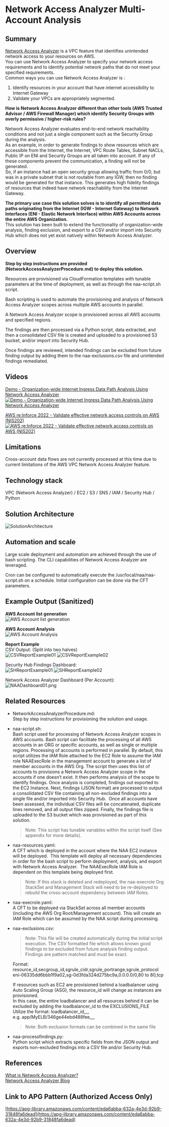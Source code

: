 # **Network Access Analyzer Multi-Account Analysis**

## **Summary**

[Network Access Analyzer](https://docs.aws.amazon.com/vpc/latest/network-access-analyzer/what-is-network-access-analyzer.html) is a VPC feature that identifies unintended network access to your resources on AWS.  
You can use Network Access Analyzer to specify your network access requirements and to identify potential network paths that do not meet your specified requirements.  
Common ways you can use Network Access Analyzer is :

1. Identify resources in your account that have internet accessibility to Internet Gateway
2. Validate your VPCs are appropriately segmented.

**How is Network Access Analyzer different than other tools (AWS Trusted Advisor / AWS Firewall Manager) which identify Security Groups with overly permissive / higher-risk rules?**

Network Access Analyzer evaluates end-to-end network reachability conditions and not just a single component such as the Security Group during the analysis.  
As an example, in order to generate findings to show resources which are accessible from the Internet, the Internet, VPC Route Tables, Subnet NACLs, Public IP on ENI and Security Groups are all taken into account. If any of these components prevent the communication, a finding will not be generated.  
So, if an instance had an open security group allowing traffic from 0/0, but was in a private subnet that is not routable from any IGW, then no finding would be generated for that instance. This generates high fidelity findings of resources that indeed have network reachability from the Internet Gateway.

**The primary use case this solution solves is to identify all permitted data paths originating from the Internet (IGW - Internet Gateway) to Network Interfaces (ENI - Elastic Network Interface) within AWS Accounts across the entire AWS Organization.**  
This solution has been built to extend the functionality of organization-wide analysis, finding exclusion, and export to a CSV and/or import into Security Hub which does not yet exist natively within Network Access Analyzer.  

## **Overview**

**Step by step instructions are provided (NetworkAccessAnalyzerProcedure.md) to deploy this solution.**

Resources are provisioned via CloudFormation templates with tunable parameters at the time of deployment, as well as through the naa-script.sh script.  

Bash scripting is used to automate the provisioning and analysis of Network Access Analyzer scopes across multiple AWS accounts in parallel.  

A Network Access Analyzer scope is provisioned across all AWS accounts and specified regions.  

The findings are then processed via a Python script, data extracted, and then a consolidated CSV file is created and uploaded to a provisioned S3 bucket, and/or import into Security Hub.  

Once findings are reviewed, intended findings can be excluded from future finding output by adding them to the naa-exclusions.csv file and unintended findings remediated.

## **Videos**

[Demo - Organization-wide Internet Ingress Data Path Analysis Using Network Access Analyzer](https://youtu.be/1IFNZWy4iy0)  
[![Demo - Organization-wide Internet Ingress Data Path Analysis Using Network Access Analyzer](docs/images/NAADemoThumbnail.png)](https://youtu.be/1IFNZWy4iy0)  

[AWS re:Inforce 2022 - Validate effective network access controls on AWS (NIS202)](https://youtu.be/aN2P2zeQek0)  
[![AWS re:Inforce 2022 - Validate effective network access controls on AWS (NIS202)](docs/images/NAAReinforceThumbnail.png)](https://youtu.be/aN2P2zeQek0)  

## **Limitations**

Cross-account data flows are not currently processed at this time due to current limitations of the AWS VPC Network Access Analyzer feature.

## **Technology stack**

VPC (Network Access Analyzer) / EC2 / S3 / SNS  / IAM / Security Hub / Python

## **Solution Architecture**

![SolutionArchitecture](docs/images/NAAAnalysisArchitecture.png)

## **Automation and scale**

Large scale deployment and automation are achieved through the use of bash scripting.  The CLI capabilities of Network Access Analyzer are leveraged.

Cron can be configured to automatically execute the /usr/local/naa/naa-script.sh on a schedule.  Initial configuration can be done via the CFT parameters.

## **Example Output (Sanitized)**

**AWS Account list generation**  
![AWS Account list generation](docs/images/AWSAccountInventory.png)

**AWS Account Analysis**  
![AWS Account Analysis](docs/images/AWSAccountAnalysis.png)

**Report Example**  
CSV Output: (Split into two halves)  
![CSVReportExample01](docs/images/CSVReportExample01.png)
![CSVReportExample02](docs/images/CSVReportExample02.png)

Security Hub Findings Dashboard:  
![SHReportExample01](docs/images/SHReportExample01.png)
![SHReportExample02](docs/images/SHReportExample02.png)

Network Access Analyzer Dashboard (Per Account):  
![NAADashboard01.png](docs/images/NAADashboard01.png)

## **Related Resources**

- NetworkAccessAnalyzerProcedure.md:  
    Step by step instructions for provisioning the solution and usage.

- naa-script.sh:  
    Bash script used for processing of Network Access Analyzer scopes in AWS accounts.  Bash script can facilitate the processing of all AWS accounts in an ORG or specific accounts, as well as single or multiple regions. Processing of accounts is performed in parallel. By default, this script utilizes the IAM Role attached to the EC2 Role to assume the IAM role NAAExecRole in the management account to generate a list of member accounts in the AWS Org. The script then uses this list of accounts to provisions a Network Access Analyzer scope in the accounts if one doesn’t exist.  It then performs analysis of the scope to identify findings. Once analysis is completed, findings out exported to the EC2 Instance.  Next, findings (JSON format) are processed to output a consolidated CSV file containing all non-excluded findings into a single file and/or imported into Security Hub.  Once all accounts have been assessed, the individual CSV files will be concatenated, duplicate lines removed, and all output files zipped. Finally, the findings file is uploaded to the S3 bucket which was provisioned as part of this solution.
    >Note: This script has tunable variables within the script itself (See appendix for more details).

- naa-resources.yaml:  
    A CFT which is deployed in the account where the NAA EC2 instance will be deployed.  This template will deploy all necessary dependencies in order for the bash script to perform deployment, analysis, and export with Network Access Analyzer.  The NAAExecRole IAM Role is dependent on this template being deployed first.  
    >Note: If this stack is deleted and redeployed, the naa-execrole Org StackSet and Management Stack will need to be re-deployed to rebuild the cross-account dependency between IAM Roles.

- naa-execrole.yaml:  
    A CFT to be deployed via StackSet across all member accounts (including the AWS Org Root/Management account). This will create an IAM Role which can be assumed by the NAA script during processing.

- naa-exclusions.csv:  
    >Note: This file will be created automatically during the initial script execution.
    The CSV formatted file which allows known good findings to be excluded from future analysis finding output. Findings are pattern matched and must be exact.  

    Format:  
    resource_id,secgroup_id,sgrule_cidr,sgrule_portrange,sgrule_protocol  
    eni-06335dd6bbb1f9a02,sg-0d3fda324d275bc9a,0.0.0.0/0,80 to 80,tcp  

    If resources such as EC2 are provisioned behind a loadbalancer using Auto Scaling Group (ASG), the resource_id will change as instances are provisioned.  
    In this case, the entire loadbalancer and all resources behind it can be excluded by adding the loadbalancer_id to the EXCLUSIONS_FILE  
    Utilize the format: loadbalancer_id,,,,  
    e.g. app/MyELB/346ge44ebd488fee,,,,  
  >Note: Both exclusion formats can be combined in the same file

- naa-processfindings.py:  
    Python script which extracts specific fields from the JSON output and exports non-excluded findings into a CSV file and/or Security Hub.

## **References**

[What is Network Access Analyzer?](https://docs.aws.amazon.com/vpc/latest/network-access-analyzer/what-is-network-access-analyzer.html)  
[Network Access Analyzer Blog](https://aws.amazon.com/blogs/aws/new-amazon-vpc-network-access-analyzer/)

## **Link to APG Pattern (Authorized Access Only)**

[https://apg-library.amazonaws.com/content/eda6abba-632a-4e3d-92b9-31848fa6dead](https://apg-library.amazonaws.com/content/eda6abba-632a-4e3d-92b9-31848fa6dead)
